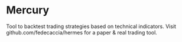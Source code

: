 # Mercury
Tool to backtest trading strategies based on technical indicators.
Visit github.com/fedecaccia/hermes for a paper & real trading tool.

